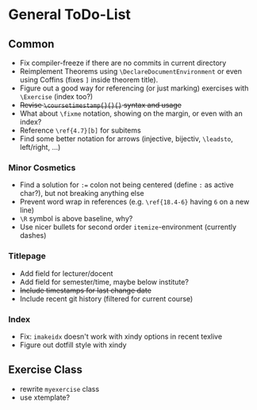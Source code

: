 # General ToDo-List

## Common

- Fix compiler-freeze if there are no commits in current directory
- Reimplement Theorems using `\DeclareDocumentEnvironment` or even using Coffins (fixes `]` inside theorem title).
- Figure out a good way for referencing (or just marking) exercises with `\Exercise` (index too?)
- <del>Revise `\coursetimestamp{}{}{}` syntax and usage</del>
- What about `\fixme` notation, showing on the margin, or even with an index?
- Reference `\ref{4.7}[b]` for subitems
- Find some better notation for arrows (injective, bijectiv, `\leadsto`, left/right, …)

### Minor Cosmetics

- Find a solution for `:=` colon not being centered (define `:` as active char?), but not breaking anything else
- Prevent word wrap in references (e.g. `\ref{18.4-6}` having `6` on a new line)
- `\R` symbol is above baseline, why?
- Use nicer bullets for second order `itemize`-environment (currently dashes)

### Titlepage

- Add field for lecturer/docent
- Add field for semester/time, maybe below institute?
- <del>Include timestamps for last change date</del>
- Include recent git history (filtered for current course)

### Index

- Fix: `imakeidx` doesn't work with xindy options in recent texlive
- Figure out dotfill style with xindy

## Exercise Class

- rewrite `myexercise` class
- use xtemplate?
